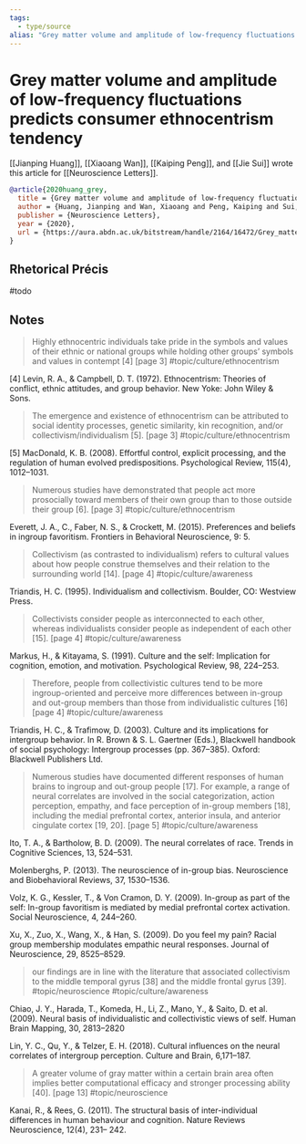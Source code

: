 ```yaml
---
tags:
  - type/source
alias: "Grey matter volume and amplitude of low-frequency fluctuations predicts consumer ethnocentrism tendency"
---
```

# Grey matter volume and amplitude of low-frequency fluctuations predicts consumer ethnocentrism tendency

[[Jianping Huang]], [[Xiaoang Wan]], [[Kaiping Peng]], and [[Jie Sui]] wrote this article for [[Neuroscience Letters]].

```bibtex
@article{2020huang_grey,
  title = {Grey matter volume and amplitude of low-frequency fluctuations predicts consumer ethnocentrism tendency},
  author = {Huang, Jianping and Wan, Xiaoang and Peng, Kaiping and Sui, Jie},
  publisher = {Neuroscience Letters},
  year = {2020},
  url = {https://aura.abdn.ac.uk/bitstream/handle/2164/16472/Grey_matter_volume_and_consumer_ethnocentrism.pdf}
}
```

## Rhetorical Précis
#todo
## Notes
> Highly ethnocentric individuals take pride in the symbols and values of their ethnic or national groups while holding other groups’ symbols and values in contempt [4] [page 3] #topic/culture/ethnocentrism

[4] Levin, R. A., & Campbell, D. T. (1972). Ethnocentrism: Theories of conflict,
ethnic attitudes, and group behavior. New Yoke: John Wiley & Sons.

> The emergence and existence of ethnocentrism can be attributed to social identity processes, genetic similarity, kin recognition, and/or collectivism/individualism [5].  [page 3] #topic/culture/ethnocentrism

[5] MacDonald, K. B. (2008). Effortful control, explicit processing, and the
regulation of human evolved predispositions. Psychological Review, 115(4),
1012–1031.

> Numerous studies have demonstrated that people act more prosocially toward members of their own group than to those outside their group [6]. [page 3] #topic/culture/ethnocentrism

Everett, J. A., C., Faber, N. S., & Crockett, M. (2015). Preferences and beliefs in
ingroup favoritism. Frontiers in Behavioral Neuroscience, 9: 5.

> Collectivism (as contrasted to individualism) refers to cultural values about how people construe themselves and their relation to the surrounding world [14]. [page 4] #topic/culture/awareness 

Triandis, H. C. (1995). Individualism and collectivism. Boulder, CO: Westview
Press.

> Collectivists consider people as interconnected to each other, whereas individualists consider people as independent of each other [15]. [page 4] #topic/culture/awareness 

Markus, H., & Kitayama, S. (1991). Culture and the self: Implication for
cognition, emotion, and motivation. Psychological Review, 98, 224–253.

> Therefore, people from collectivistic cultures tend to be more ingroup-oriented and perceive more differences between in-group and out-group members than those from individualistic cultures [16] [page 4] #topic/culture/awareness 

Triandis, H. C., & Trafimow, D. (2003). Culture and its implications for
intergroup behavior. In R. Brown & S. L. Gaertner (Eds.), Blackwell handbook of
social psychology: Intergroup processes (pp. 367–385). Oxford: Blackwell
Publishers Ltd.

> Numerous studies have documented different responses of human brains to ingroup and out-group people [17]. For example, a range of neural correlates are involved in the social categorization, action perception, empathy, and face perception of in-group members [18], including the medial prefrontal cortex, anterior insula, and anterior cingulate cortex [19, 20]. [page 5] #topic/culture/awareness 

Ito, T. A., & Bartholow, B. D. (2009). The neural correlates of race. Trends in
Cognitive Sciences, 13, 524–531.

Molenberghs, P. (2013). The neuroscience of in-group bias. Neuroscience and
Biobehavioral Reviews, 37, 1530–1536.

Volz, K. G., Kessler, T., & Von Cramon, D. Y. (2009). In-group as part of the
self: In-group favoritism is mediated by medial prefrontal cortex activation.
Social Neuroscience, 4, 244–260.

Xu, X., Zuo, X., Wang, X., & Han, S. (2009). Do you feel my pain? Racial group
membership modulates empathic neural responses. Journal of Neuroscience, 29,
8525–8529.

> our findings are in line with the literature that associated collectivism to the middle temporal gyrus [38] and the middle frontal gyrus [39]. #topic/neuroscience #topic/culture/awareness 

Chiao, J. Y., Harada, T., Komeda, H., Li, Z., Mano, Y., & Saito, D. et al. (2009).
Neural basis of individualistic and collectivistic views of self. Human Brain
Mapping, 30, 2813–2820

Lin, Y. C., Qu, Y., & Telzer, E. H. (2018). Cultural influences on the neural
correlates of intergroup perception. Culture and Brain, 6,171–187.

> A greater volume of gray matter within a certain brain area often implies better computational efficacy and stronger processing ability [40]. [page 13] #topic/neuroscience

Kanai, R., & Rees, G. (2011). The structural basis of inter-individual differences
in human behaviour and cognition. Nature Reviews Neuroscience, 12(4), 231–
242.
